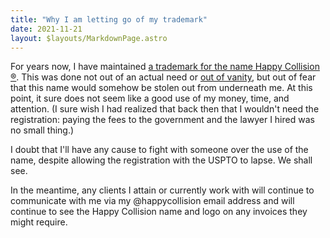 ```yaml
---
title: "Why I am letting go of my trademark"
date: 2021-11-21
layout: $layouts/MarkdownPage.astro
---
```


For years now, I have maintained [a trademark for the name Happy Collision
®][my-trademark]. This was done not out of an actual need or [out of
vanity][vanity-registration], but out of fear that this name would somehow be
stolen out from underneath me. At this point, it sure does not seem like a good
use of my money, time, and attention. (I sure wish I had realized that back then
that I wouldn't need the registration: paying the fees to the government and the
lawyer I hired was no small thing.)

I doubt that I'll have any cause to fight with someone over the use of the name,
despite allowing the registration with the USPTO to lapse. We shall see.

In the meantime, any clients I attain or currently work with will continue to
communicate with me via my @happycollision email address and will continue to
see the Happy Collision name and logo on any invoices they might require.

[my-trademark]:
  https://tsdr.uspto.gov/#caseNumber=85583560&caseSearchType=US_APPLICATION&caseType=SERIAL_NO&searchType=statusSearch
[vanity-registration]:
  https://www.likelihoodofconfusion.com/why-i-let-my-trademark-registration-lapse/
